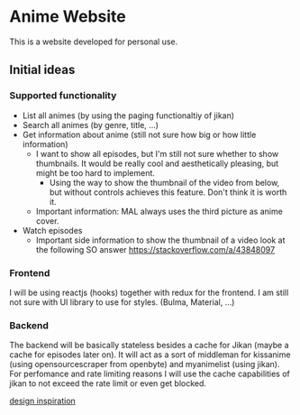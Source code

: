 # Anime Website

This is a website developed for personal use.

## Initial ideas

### Supported functionality

* List all animes (by using the paging functionaltiy of jikan)
* Search all animes (by genre, title, ...)
* Get information about anime (still not sure how big or how little information)
  * I want to show all episodes, but I'm still not sure whether to show thumbnails. It would be really cool and aesthetically pleasing, but might be too hard to implement.
    * Using the way to show the thumbnail of the video from below, but without controls achieves this feature. Don't think it is worth it.
  * Important information: MAL always uses the third picture as anime cover.
* Watch episodes
  * Important side information to show the thumbnail of a video look at the following SO answer https://stackoverflow.com/a/43848097

### Frontend

I will be using reactjs (hooks) together with redux for the frontend.
I am still not sure with UI library to use for styles. (Bulma, Material, ...)

### Backend

The backend will be basically stateless besides a cache for Jikan (maybe a cache for episodes later on). It will act as a sort of middleman for kissanime (using opensourcescraper from openbyte) and myanimelist (using jikan).
For perfomance and rate limiting reasons I will use the cache capabilities of jikan to not exceed the rate limit or even get blocked.

[design inspiration](https://dribbble.com/shots/6745127-Anidub-Redesign)
